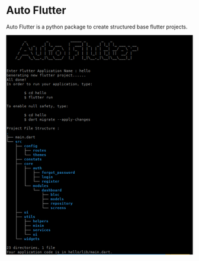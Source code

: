 # Auto Flutter

Auto Flutter is a python package to create structured base flutter projects.

![](images/ss.png)
